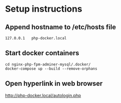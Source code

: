# Setup instructions
## Append hostname to /etc/hosts file
```
127.0.0.1	php-docker.local
```
## Start docker containers
```
cd nginx-php-fpm-adminer-mysql/.docker/
docker-compose up --build --remove-orphans
```

## Open hyperlink in web browser
http://php-docker.local/autologin.php
